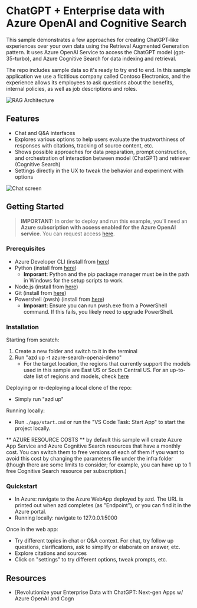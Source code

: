 # ChatGPT + Enterprise data with Azure OpenAI and Cognitive Search

This sample demonstrates a few approaches for creating ChatGPT-like experiences over your own data using the Retrieval Augmented Generation pattern. It uses Azure OpenAI Service to access the ChatGPT model (gpt-35-turbo), and Azure Cognitive Search for data indexing and retrieval.

The repo includes sample data so it's ready to try end to end. In this sample application we use a fictitious company called Contoso Electronics, and the experience allows its employees to ask questions about the benefits, internal policies, as well as job descriptions and roles.

![RAG Architecture](docs/appcomponents.png)

## Features

* Chat and Q&A interfaces
* Explores various options to help users evaluate the trustworthiness of responses with citations, tracking of source content, etc.
* Shows possible approaches for data preparation, prompt construction, and orchestration of interaction between model (ChatGPT) and retriever (Cognitive Search)
* Settings directly in the UX to tweak the behavior and experiment with options

![Chat screen](docs/chatscreen.png)

## Getting Started

> **IMPORTANT:** In order to deploy and run this example, you'll need an **Azure subscription with access enabled for the Azure OpenAI service**. You can request access [here](https://aka.ms/oaiapply).

### Prerequisites

- Azure Developer CLI (install from [here](https://aka.ms/azure-dev/install))
- Python (install from [here](https://www.python.org/downloads/))
    - **Imporant**: Python and the pip package manager must be in the path in Windows for the setup scripts to work.
- Node.js (install from [here](https://nodejs.org/en/download/))
- Git (install from [here](https://git-scm.com/downloads))
- Powershell (pwsh) (install from [here](https://github.com/powershell/powershell))
   - **Imporant**: Ensure you can run pwsh.exe from a PowerShell command. If this fails, you likely need to upgrade PowerShell.

### Installation

Starting from scratch:
1. Create a new folder and switch to it in the terminal
2. Run "azd up -t azure-search-openai-demo"
    * For the target location, the regions that currently support the models used in this sample are East US or South Central US. For an up-to-date list of regions and models, check [here](https://learn.microsoft.com/en-us/azure/cognitive-services/openai/concepts/models)

Deploying or re-deploying a local clone of the repo:
* Simply run "azd up"

Running locally:
* Run `./app/start.cmd` or run the "VS Code Task: Start App" to start the project locally.

** AZURE RESOURCE COSTS ** by default this sample will create Azure App Service and Azure Cognitive Search resources that have a monthly cost. You can switch them to free versions of each of them if you want to avoid this cost by changing the parameters file under the infra folder (though there are some limits to consider; for example, you can have up to 1 free Cognitive Search resource per subscription.)

### Quickstart

* In Azure: navigate to the Azure WebApp deployed by azd. The URL is printed out when azd completes (as "Endpoint"), or you can find it in the Azure portal.
* Running locally: navigate to 127.0.0.1:5000

Once in the web app:
* Try different topics in chat or Q&A context. For chat, try follow up questions, clarifications, ask to simplify or elaborate on answer, etc.
* Explore citations and sources
* Click on "settings" to try different options, tweak prompts, etc.

## Resources

* [Revolutionize your Enterprise Data with ChatGPT: Next-gen Apps w/ Azure OpenAI and Cogn